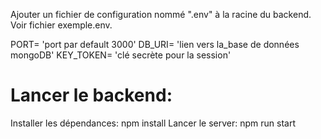 Ajouter un fichier de configuration nommé ".env" à la racine du backend.
Voir fichier exemple.env.

PORT= 'port par default 3000'
DB_URI= 'lien vers la_base de données mongoDB'
KEY_TOKEN=  'clé secrète pour la session'

# Lancer le backend:

Installer les dépendances: npm install
Lancer le server: npm run start